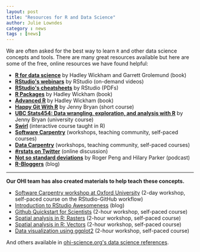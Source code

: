 ```yaml
---
layout: post
title: "Resources for R and Data Science"
author: Julie Lowndes
category : news 
tags : [news]
---
```


We are often asked for the best way to learn `R` and other data science concepts and tools. There are many great resources available but here are some of the free, online resources we have found helpful: 


- **[R for data science](http://r4ds.had.co.nz/)** by Hadley Wickham and Garrett Grolemund (book)
- **[RStudio's webinars](https://www.rstudio.com/resources/webinars/)** by RStudio (on-demand videos)
- **[RStudio's cheatsheets](https://www.rstudio.com/resources/cheatsheets/)** by RStudio (PDFs)
- **[R Packages](http://r-pkgs.had.co.nz/)** by Hadley Wickham (book)
- **[Advanced R](http://adv-r.had.co.nz/)** by Hadley Wickham (book)
- **[Happy Git With R](http://happygitwithr.com/)** by Jenny Bryan (short course)
- **[UBC Stats454: Data wrangling, exploration, and analysis with R](https://stat545-ubc.github.io/index.html)** by Jenny Bryan (university course)
- **[Swirl](http://swirlstats.com/)** (interactive course taught in R)
- **[Software Carpentry](http://software-carpentry.org/)** (workshops, teaching community, self-paced courses)
- **[Data Carpentry](http://www.datacarpentry.org/)** (workshops, teaching community, self-paced courses)
- **[#rstats on Twitter](https://twitter.com/search?q=%23rstats&src=typd)** (online discussion)
- **[Not so standard deviations](https://soundcloud.com/nssd-podcast)** by Roger Peng and Hilary Parker (podcast)
- **[R-Bloggers](https://www.r-bloggers.com)** (blog)
 
------- 
   

**Our OHI team has also created materials to help teach these concepts.**

- [Software Carpentry workshop at Oxford University](http://jules32.github.io/2016-07-12-Oxford/overview/) (2-day workshop, self-paced course on the RStudio-GitHub workflow)
- [Introduction to RStudio Awesomeness](http://jules32.github.io/resources/RStudio_intro/) (blog)
- [Github Quickstart for Scientists](https://rawgit.com/nazrug/Quickstart/master/GithubQuickstart.html) (2-hour workshop, self-paced course)
- [Spatial analysis in R: Rasters](https://github.com/eco-data-science/spatial-analysis-R#introduction-to-spatial-analysis-in-r) (2-hour workshop, self-paced course)
- [Spatial analysis in R: Vectors](https://github.com/eco-data-science/spatial_analysis2_R#r-spatial-analysis-workshop-vectors-polygons-and-shapefiles) (2-hour workshop, self-paced course)
- [Data visualization using ggplot2](https://rawgit.com/eco-data-science/VisualizingData/master/ggplot2_intro.html) (2-hour workshop, self-paced course)

And others available in [ohi-science.org's data science references](http://ohi-science.org/resources/tools/#data-science-references).


